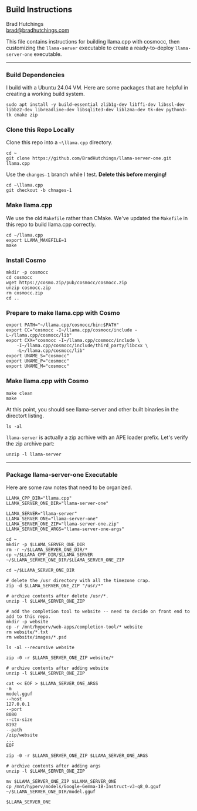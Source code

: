 ## Build Instructions

Brad Hutchings<br/>
brad@bradhutchings.com

This file contains instructions for building llama.cpp with cosmocc, then customizing the `llama-server` executable to create a ready-to-deploy `llama-server-one` executable.

---
### Build Dependencies
I build with a Ubuntu 24.04 VM. Here are some packages that are helpful in creating a working build system.
```
sudo apt install -y build-essential zlib1g-dev libffi-dev libssl-dev libbz2-dev libreadline-dev libsqlite3-dev liblzma-dev tk-dev python3-tk cmake zip
```

### Clone this Repo Locally
Clone this repo into a `~\llama.cpp` directory.
```
cd ~
git clone https://github.com/BradHutchings/llama-server-one.git llama.cpp
```

Use the `changes-1` branch while I test. **Delete this before merging!**
```
cd ~\llama.cpp
git checkout -b chnages-1
```

### Make llama.cpp
We use the old `Makefile` rather than CMake. We've updated the `Makefile` in this repo to build llama.cpp correctly.
```
cd ~/llama.cpp
export LLAMA_MAKEFILE=1
make
```

### Install Cosmo
```
mkdir -p cosmocc
cd cosmocc
wget https://cosmo.zip/pub/cosmocc/cosmocc.zip
unzip cosmocc.zip
rm cosmocc.zip
cd ..
```

### Prepare to make llama.cpp with Cosmo
```
export PATH="~/llama.cpp/cosmocc/bin:$PATH"
export CC="cosmocc -I~/llama.cpp/cosmocc/include -L~/llama.cpp/cosmocc/lib"
export CXX="cosmocc -I~/llama.cpp/cosmocc/include \
    -I~/llama.cpp/cosmocc/include/third_party/libcxx \
    -L~/llama.cpp/cosmocc/lib"
export UNAME_S="cosmocc"
export UNAME_P="cosmocc"
export UNAME_M="cosmocc"
```

### Make llama.cpp with Cosmo
```
make clean
make
```

At this point, you should see llama-server and other built binaries in the directort listing.
```
ls -al
```

`llama-server` is actually a zip acrhive with an APE loader prefix. Let's verify the zip archive part:
```
unzip -l llama-server
```

---
### Package llama-server-one Executable

Here are some raw notes that need to be organized.
```
LLAMA_CPP_DIR="llama.cpp"
LLAMA_SERVER_ONE_DIR="llama-server-one"

LLAMA_SERVER="llama-server"
LLAMA_SERVER_ONE="llama-server-one"
LLAMA_SERVER_ONE_ZIP="llama-server-one.zip"
LLAMA_SERVER_ONE_ARGS="llama-server-one-args"

cd ~
mkdir -p $LLAMA_SERVER_ONE_DIR
rm -r ~/$LLAMA_SERVER_ONE_DIR/*
cp ~/$LLAMA_CPP_DIR/$LLAMA_SERVER ~/$LLAMA_SERVER_ONE_DIR/$LLAMA_SERVER_ONE_ZIP

cd ~/$LLAMA_SERVER_ONE_DIR

# delete the /usr directory with all the timezone crap.
zip -d $LLAMA_SERVER_ONE_ZIP "/usr/*"

# archive contents after delete /usr/*.
unzip -l $LLAMA_SERVER_ONE_ZIP 

# add the completion tool to website -- need to decide on front end to add to this repo.
mkdir -p website
cp -r /mnt/hyperv/web-apps/completion-tool/* website
rm website/*.txt
rm website/images/*.psd

ls -al --recursive website

zip -0 -r $LLAMA_SERVER_ONE_ZIP website/*

# archive contents after adding website
unzip -l $LLAMA_SERVER_ONE_ZIP 

cat << EOF > $LLAMA_SERVER_ONE_ARGS
-m
model.gguf
--host
127.0.0.1
--port
8080
--ctx-size
8192
--path
/zip/website
...
EOF

zip -0 -r $LLAMA_SERVER_ONE_ZIP $LLAMA_SERVER_ONE_ARGS

# archive contents after adding args
unzip -l $LLAMA_SERVER_ONE_ZIP 

mv $LLAMA_SERVER_ONE_ZIP $LLAMA_SERVER_ONE
cp /mnt/hyperv/models/Google-Gemma-1B-Instruct-v3-q8_0.gguf ~/$LLAMA_SERVER_ONE_DIR/model.gguf

$LLAMA_SERVER_ONE
```


